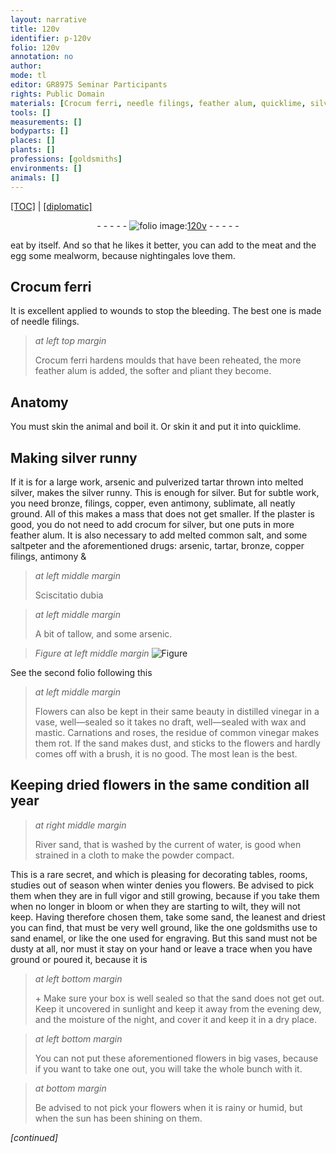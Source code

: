 ```yaml
---
layout: narrative
title: 120v
identifier: p-120v
folio: 120v
annotation: no
author:
mode: tl
editor: GR8975 Seminar Participants
rights: Public Domain
materials: [Crocum ferri, needle filings, feather alum, quicklime, silver, arsenic, tartar, bronze, filings, copper,, antimony, sublimate, plaster, crocum, common salt, saltpeter, arsenic, tartar, bronze, copper filings, antimony, tallow, vinegar, wax, mastic, sand, River sand, enamel]
tools: []
measurements: []
bodyparts: []
places: []
plants: []
professions: [goldsmiths]
environments: []
animals: []
---
```


 <p><a href="{{ site.baseurl }}/translation/">[TOC]</a> | <a href="{{ site.baseurl }}/texts/p-120v_tc/" target="_blank">[diplomatic]</a></p><div class="folio" align="center">- - - - - <a href="http://gallica.bnf.fr/ark:/12148/btv1b10500001g/f246.image" target="_blank"><img src="https://cu-mkp.github.io/2017-workshop-edition/assets/photo-icon.png" alt="folio image: " style="display:inline-block; margin-bottom:-3px;"/>120v</a> - - - - - </div>  
  
eat by itself. And so that he likes it better, you can add to the meat and the egg some mealworm, because nightingales love them.
 
 
  

## <span class="m">Crocum ferri</span>

 
It is excellent applied to wounds to stop the bleeding. The best one is made of <span class="m">needle filings</span>.
 
> *at left top margin*
> 
> 
>   <span class="m">Crocum ferri</span> hardens moulds that have been reheated, the more <span class="m">feather alum</span> is added, the softer and pliant they become.
 
 
  

## Anatomy

 
You must skin the animal and boil it. Or skin it and put it into <span class="m">quicklime</span>.
 
 
  

## Making <span class="m">silver</span> runny

 
If it is for a large work, <span class="m">arsenic</span> and pulverized <span class="m">tartar</span> thrown into melted <span class="m">silver</span>, makes the <span class="m">silver</span> runny. This is enough <span class="x">for silver.</span> But for subtle work, you need <span class="m">bronze, filings, copper,</span> even <span class="m">antimony</span>, <span class="m">sublimate</span>, all neatly ground. All of this makes a mass that does not get smaller. If the <span class="m">plaster</span> is good, you do not need to add <span class="m">crocum</span> for <span class="m">silver</span>, but one puts in more <span class="m">feather alum</span>. It is also necessary to add melted <span class="m">common salt</span>, and some <span class="m">saltpeter</span> and the aforementioned drugs: <span class="m">arsenic, tartar, bronze, copper filings, antimony</span> &
 
> *at left middle margin*
> 
> 
>   S<span class="sup">c</span>iscitatio dubia
 
> *at left middle margin*
> 
> 
>   A bit of <span class="m">tallow</span>, and some <span class="m">arsenic</span>.
  
 
  
> *Figure*
> *at left middle margin*
> <a href="" target="_blank"><img src="https://cu-mkp.github.io/GR8975-edition/assets/photo-icon.png" alt="Figure" style="display:inline-block; margin-bottom:-3px;"/></a>
 
See the second folio following <span class="x">this</span>
 
> *at left middle margin*
> 
> 
>  Flowers can also be kept in their same beauty in distilled <span class="m">vinegar</span> in a vase, well—sealed so it takes no draft, well—sealed with <span class="m">wax</span> and <span class="m">mastic</span>. Carnations and roses, the residue of common <span class="m">vinegar</span> makes them rot. If the <span class="m">sand</span> makes dust, and sticks to the flowers and hardly comes off with a brush, it is no good. The most lean is the best.
 
 
  

## Keeping dried flowers in the same condition all year

 
> *at right middle margin*
> 
> 
>   <span class="m">River sand</span>, that is washed by the current of water, is good when strained in a cloth to make the powder compact.
 
This is a rare secret, and which is pleasing for decorating tables, rooms, studies out of season when winter denies you flowers. Be advised to pick them when they are in full vigor and still growing, because if you take them when no longer in bloom or when they are starting to wilt, they will not keep. Having therefore chosen them, take some <span class="m">sand</span>, the leanest and driest you can find, that must be very well ground, like the one <span class="pro">goldsmiths</span> use to sand <span class="m">enamel</span>, or like the one <span class="x">used</span> for engraving. But this <span class="m">sand</span> must not be dusty at all, nor must it stay on your hand or leave a trace when you have ground or poured it, because it is
 
> *at left bottom margin*
> 
> 
>   \+ Make sure your box is well sealed so that the <span class="m">sand</span> does not get out. Keep it uncovered in sunlight and keep it away from the evening dew, and the moisture of the night, and cover it and keep it in a dry place.
 
> *at left bottom margin*
> 
> 
>   You can not put these aforementioned flowers in big vases, because if you want to take one out, you will take the whole bunch with it. 
 
> *at bottom margin*
> 
> 
>   Be advised to not pick your flowers when it is rainy or humid, but when the sun has been shining on them.
 
*[continued]*
 
 
